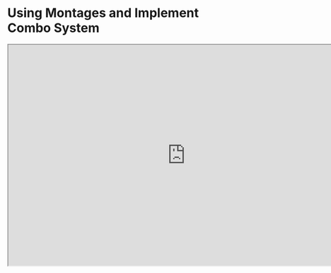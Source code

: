 # Using Montages and Implement Combo System

<p><iframe title="YouTube video player" src="https://www.youtube.com/embed/ZCvVBTcLnNo?si=eOmHKMK0T6SIcEjM" width="800" height="500" allowfullscreen="allowfullscreen" allow="accelerometer; autoplay; clipboard-write; encrypted-media; gyroscope; picture-in-picture; web-share"></iframe></p>